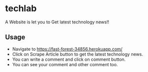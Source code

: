 # techlab

A Website is let you to Get latest technology news!!

## Usage
- Navigate to https://fast-forest-34856.herokuapp.com/
- Click on Scrape Article button to get the latest technology news.
- You can write a comment and click on comment button.
- You can see your comment and other comment too.